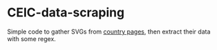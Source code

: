 # CEIC-data-scraping

Simple code to gather SVGs from [country pages](https://www.ceicdata.com/en/indicator/argentina/external-debt-short-term--of-nominal-gdp), then extract their data with some regex. 